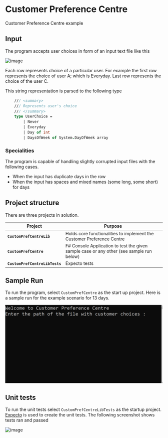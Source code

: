 # Customer Preference Centre
Customer Preference Centre example


## Input 
The program accepts user choices in form of an input text file like this

![image](https://user-images.githubusercontent.com/1287634/227129286-f1e7cb8d-0e1e-46b5-bd6c-075bc4c9b0fb.png)

Each row represents choice of a particular user. For example the first row represents the choice of user A; which is Everyday. 
Last row represents the choice of the user C. 

This string representation is parsed to the following type

```fs
    /// <summary>
    /// Represents user's choice
    /// </summary>
    type UserChoice =
        | Never
        | Everyday
        | Day of int
        | DaysOfWeek of System.DayOfWeek array
```
### Specialities
The program is capable of handling slightly corrupted input files with the following cases. 
* When the input has duplicate days in the row 
* When the input has spaces and mixed names (some long, some short) for days 

## Project structure
There are three projects in solution. 

| Project | Purpose 
|---------|--------
| **`CustomPrefCentreLib`** | Holds core functionalities to implement the Customer Preference Centre
| **`CustomPrefCentre`** | F# Console Application to test the given sample case or any other (see sample run below)
| **`CustomPrefCentreLibTests`** | Expecto tests 

## Sample Run 
To run the program, select `CustomPrefCentre` as the start up project. Here is a sample run for the example scenario for 13 days. 

![](https://github.com/sudipto80/CustomerPreferenceCentre/blob/main/cpcDemo.gif)

## Unit tests 
To run the unit tests select `CustomPrefCentreLibTests` as the startup project. 
[Expecto](https://github.com/haf/expecto) is used to create the unit tests. The following screenshot shows tests ran and passed

![image](https://user-images.githubusercontent.com/1287634/227298035-fd8bab6b-9d76-4e75-aab1-222383eb3940.png)




